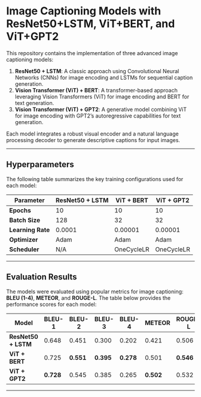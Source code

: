 # **Image Captioning Models with ResNet50+LSTM, ViT+BERT, and ViT+GPT2**

This repository contains the implementation of three advanced image captioning models:
1. **ResNet50 + LSTM**: A classic approach using Convolutional Neural Networks (CNNs) for image encoding and LSTMs for sequential caption generation.
2. **Vision Transformer (ViT) + BERT**: A transformer-based approach leveraging Vision Transformers (ViT) for image encoding and BERT for text generation.
3. **Vision Transformer (ViT) + GPT2**: A generative model combining ViT for image encoding with GPT2’s autoregressive capabilities for text generation.

Each model integrates a robust visual encoder and a natural language processing decoder to generate descriptive captions for input images.

---

## **Hyperparameters**

The following table summarizes the key training configurations used for each model:

| **Parameter**    | **ResNet50 + LSTM** | **ViT + BERT**  | **ViT + GPT2**  |
|-------------------|---------------------|-----------------|-----------------|
| **Epochs**       | 10                  | 10              | 10              |
| **Batch Size**    | 128                 | 32              | 32              |
| **Learning Rate** | 0.0001              | 0.00001         | 0.00001         |
| **Optimizer**     | Adam                | Adam            | Adam            |
| **Scheduler**     | N/A                 | OneCycleLR      | OneCycleLR      |

---

## **Evaluation Results**

The models were evaluated using popular metrics for image captioning: **BLEU (1-4)**, **METEOR**, and **ROUGE-L**. The table below provides the performance scores for each model:

| **Model**         | **BLEU-1** | **BLEU-2** | **BLEU-3** | **BLEU-4** | **METEOR** | **ROUGE-L** |
|--------------------|------------|------------|------------|------------|------------|-------------|
| **ResNet50 + LSTM**| 0.648      | 0.451      | 0.300      | 0.202      | 0.421      | 0.506       |
| **ViT + BERT**     | 0.725      | **0.551**  | **0.395**  | **0.278**  | 0.501      | **0.546**   |
| **ViT + GPT2**     | **0.728**  | 0.545      | 0.385      | 0.265      | **0.502**  | 0.532       |

---
